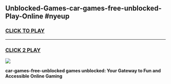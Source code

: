 
## Unblocked-Games-car-games-free-unblocked-Play-Online #nyeup
<h3>
<a href="https://news.freeplayer.one?title=car-games-free-unblocked&ref=3">CLICK TO PLAY</a></h3>
<hr>

<h3>
<a href="https://news.freeplayer.one?title=car-games-free-unblocked&ref=3">CLICK 2 PLAY</a>
  
</h3>

<a href="https://news.freeplayer.one?title=car-games-free-unblocked&ref=3"><img src="https://clearcache.store/games.png"></a>


**car-games-free-unblocked games unblocked: Your Gateway to Fun and Accessible Online Gaming**
